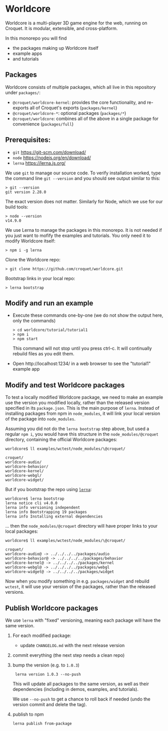 # Worldcore

Worldcore is a multi-player 3D game engine for the web, running on Croquet. It is modular, extensible, and cross-platform.

In this monorepo you will find

* the packages making up Worldcore itself
* example apps
* and tutorials

## Packages

Worldcore consists of multiple packages, which all live in this repository under `packages/`:

* `@croquet/worldcore-kernel`: provides the core  functionality, and re-exports all of Croquet's exports (`packages/kernel`)
* `@croquet/worldcore-*`: optional packages (`packages/*`)
* `@croquet/worldcore`: combines all of the above in a single package for convenience (`packages/full`)

## Prerequisites:

* `git` https://git-scm.com/download/
* `node` https://nodejs.org/en/download/
* `lerna` https://lerna.js.org/

We use `git` to manage our source code. To verify installation worked, type the command line `git --version` and you should see output similar to this:

    > git --version
    git version 2.28.0

The exact version does not matter. Similarly for Node, which we use for our build tools:

    > node --version
    v14.9.0

We use Lerna to manage the packages in this monorepo.
It is not needed if you just want to mofify the examples and tutorials.
You only need it to modify Worldcore itself:

    > npm i -g lerna

Clone the Worldcore repo:

    > git clone https://github.com/croquet/worldcore.git

Bootstrap links in your local repo:

    > lerna bootstrap

## Modify and run an example

* Execute these commands one-by-one (we do not show the output here, only the commands)

      > cd worldcore/tutorial/tutorial1
      > npm i
      > npm start

  This command will not stop until you press ctrl-c. It will continually rebuild files as you edit them.

* Open http://localhost:1234/ in a web browser to see the "tutorial1" example app

## Modify and test Worldcore packages

To test a locally modified Worldcore package, we need to make an example use the version you modified locally, rather than the released version specified in its `package.json`. This is the main purpose of `lerna`. Instead of installing packages from npm in `node_modules`, it will link your local version of the package into `node_modules`.

Assuming you did not do the `lerna bootstrap` step above, but used a regular `npm i`, you would have this structure in the `node_modules/@croquet` directory, containing the official Worldcore packages:

    worldcore$ ll examples/wctest/node_modules/\@croquet/

    croquet/
    worldcore-audio/
    worldcore-behavior/
    worldcore-kernel/
    worldcore-webgl/
    worldcore-widget/

But if you bootstrap the repo using [`lerna`](https://lerna.js.org):

    worldcore$ lerna bootstrap
    lerna notice cli v4.0.0
    lerna info versioning independent
    lerna info Bootstrapping 19 packages
    lerna info Installing external dependencies

... then the `node_modules/@croquet` directory will have proper links to your local packages:

    worldcore$ ll examples/wctest/node_modules/\@croquet/

    croquet/
    worldcore-audio@ -> ../../../../packages/audio
    worldcore-behavior@ -> ../../../../packages/behavior
    worldcore-kernel@ -> ../../../../packages/kernel
    worldcore-webgl@ -> ../../../../packages/webgl
    worldcore-widget@ -> ../../../../packages/widget

Now when you modify something in e.g. `packages/widget` and rebuild `wctest`, it will use your version of the packages, rather than the released versions.

## Publish Worldcore packages

We use `lerna` with "fixed" versioning, meaning each package will have the same version.

1. For each modified package:

   * update `CHANGELOG.md` with the next release version

2. commit everything (the next step needs a clean repo)

3. bump the version (e.g. to `1.0.3`)

        lerna version 1.0.3 --no-push

   This will update all packages to the same version, as well as their dependencies
   (including in demos, examples, and tutorials).

   We use `--no-push` to get a chance to roll back if needed
   (undo the version commit and delete the tag).

4. publish to npm

       lerna publish from-package